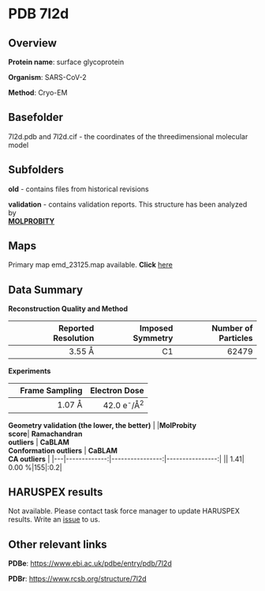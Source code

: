# PDB 7l2d

## Overview

**Protein name**: surface glycoprotein

**Organism**: SARS-CoV-2

**Method**: Cryo-EM



## Basefolder

7l2d.pdb and 7l2d.cif - the coordinates of the threedimensional molecular model

## Subfolders



**old** - contains files from historical revisions

**validation** - contains validation reports. This structure has been analyzed by <br>  [**MOLPROBITY**](https://github.com/thorn-lab/coronavirus_structural_task_force/tree/master/pdb/surface_glycoprotein/SARS-CoV-2/7l2d/validation/molprobity)    



## Maps

Primary map emd_23125.map available. **Click** [here](http://ftp.wwpdb.org/pub/emdb/structures/EMD-23125/map/) 

## Data Summary
**Reconstruction Quality and Method**

|   | Reported Resolution | Imposed Symmetry | Number of Particles |
|---|-------------:|----------------:|--------------:|
|   |3.55 Å|C1|62479|

**Experiments**

|   | Frame Sampling | Electron Dose |
|---|-------------:|----------------:|
|   |1.07 Å|42.0 e<sup>-</sup>/Å<sup>2</sup>|

**Geometry validation (the lower, the better)**
|   |**MolProbity<br>score**| **Ramachandran<br>outliers** | **CaBLAM<br>Conformation outliers** | **CaBLAM<br>CA outliers** |
|---|-------------:|----------------:|----------------:|
||  1.41|  0.00 %|155|:0.2|

## HARUSPEX results

Not available. Please contact task force manager to update HARUSPEX results. Write an [issue](https://github.com/thorn-lab/coronavirus_structural_task_force/issues) to us.

## Other relevant links 
**PDBe**:  https://www.ebi.ac.uk/pdbe/entry/pdb/7l2d
 
**PDBr**: https://www.rcsb.org/structure/7l2d 
